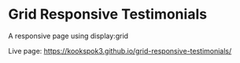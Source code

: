 # Grid Responsive Testimonials
A responsive page using display:grid

Live page:  https://kookspok3.github.io/grid-responsive-testimonials/
